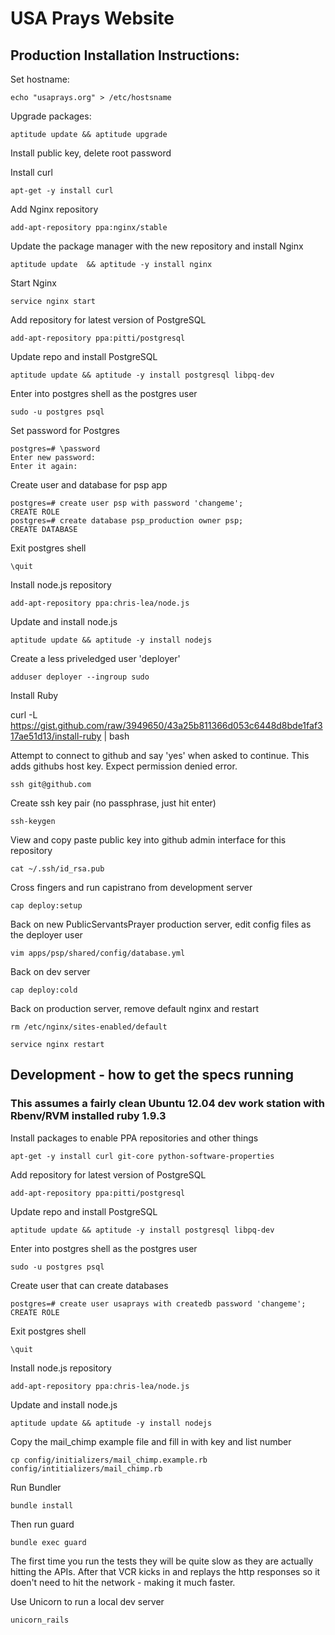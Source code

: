 # USA Prays Website

## Production Installation Instructions:

Set hostname:

    echo "usaprays.org" > /etc/hostsname

Upgrade packages:

    aptitude update && aptitude upgrade

Install public key, delete root password

Install curl

    apt-get -y install curl

Add Nginx repository

    add-apt-repository ppa:nginx/stable

Update the package manager with the new repository and install Nginx

    aptitude update  && aptitude -y install nginx

Start Nginx

    service nginx start

Add repository for latest version of PostgreSQL

    add-apt-repository ppa:pitti/postgresql

Update repo and install PostgreSQL

    aptitude update && aptitude -y install postgresql libpq-dev

Enter into postgres shell as the postgres user

    sudo -u postgres psql

Set password for Postgres

    postgres=# \password
    Enter new password: 
    Enter it again:

Create user and database for psp app

    postgres=# create user psp with password 'changeme';
    CREATE ROLE
    postgres=# create database psp_production owner psp;
    CREATE DATABASE

Exit postgres shell

    \quit

Install node.js repository

    add-apt-repository ppa:chris-lea/node.js

Update and install node.js

    aptitude update && aptitude -y install nodejs

Create a less priveledged user 'deployer'

    adduser deployer --ingroup sudo


Install Ruby

curl -L https://gist.github.com/raw/3949650/43a25b811366d053c6448d8bde1faf317ae51d13/install-ruby | bash

Attempt to connect to github and say 'yes' when asked to continue.  This adds githubs host key.  Expect permission denied error.

    ssh git@github.com

Create ssh key pair (no passphrase, just hit enter)

    ssh-keygen

View and copy paste public key into github admin interface for this repository

    cat ~/.ssh/id_rsa.pub

Cross fingers and run capistrano from development server

    cap deploy:setup

Back on new PublicServantsPrayer production server, edit config files as the deployer user

    vim apps/psp/shared/config/database.yml

Back on dev server

    cap deploy:cold

Back on production server, remove default nginx and restart

    rm /etc/nginx/sites-enabled/default
    
    service nginx restart


## Development - how to get the specs running

### This assumes a fairly clean Ubuntu 12.04 dev work station with Rbenv/RVM installed ruby 1.9.3

Install packages to enable PPA repositories and other things

    apt-get -y install curl git-core python-software-properties

Add repository for latest version of PostgreSQL

    add-apt-repository ppa:pitti/postgresql

Update repo and install PostgreSQL

    aptitude update && aptitude -y install postgresql libpq-dev

Enter into postgres shell as the postgres user

    sudo -u postgres psql

Create user that can create databases

    postgres=# create user usaprays with createdb password 'changeme';
    CREATE ROLE

Exit postgres shell

    \quit

Install node.js repository

    add-apt-repository ppa:chris-lea/node.js

Update and install node.js

    aptitude update && aptitude -y install nodejs

Copy the mail_chimp example file and fill in with key and list number

    cp config/initializers/mail_chimp.example.rb config/intitializers/mail_chimp.rb

Run Bundler

    bundle install

Then run guard

    bundle exec guard

The first time you run the tests they will be quite slow as they are actually hitting the APIs.  After that VCR kicks in and replays the http responses so it doen't need to hit the network - making it much faster.

Use Unicorn to run a local dev server

    unicorn_rails


